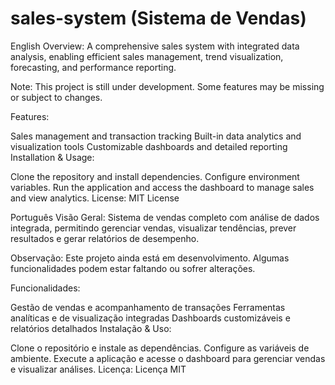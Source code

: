 # sales-system (Sistema de Vendas)

English
Overview:
A comprehensive sales system with integrated data analysis, enabling efficient sales management, trend visualization, forecasting, and performance reporting.

Note:
This project is still under development. Some features may be missing or subject to changes.

Features:

Sales management and transaction tracking
Built-in data analytics and visualization tools
Customizable dashboards and detailed reporting
Installation & Usage:

Clone the repository and install dependencies.
Configure environment variables.
Run the application and access the dashboard to manage sales and view analytics.
License:
MIT License



Português
Visão Geral:
Sistema de vendas completo com análise de dados integrada, permitindo gerenciar vendas, visualizar tendências, prever resultados e gerar relatórios de desempenho.

Observação:
Este projeto ainda está em desenvolvimento. Algumas funcionalidades podem estar faltando ou sofrer alterações.

Funcionalidades:

Gestão de vendas e acompanhamento de transações
Ferramentas analíticas e de visualização integradas
Dashboards customizáveis e relatórios detalhados
Instalação & Uso:

Clone o repositório e instale as dependências.
Configure as variáveis de ambiente.
Execute a aplicação e acesse o dashboard para gerenciar vendas e visualizar análises.
Licença:
Licença MIT
